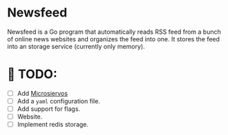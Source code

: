 # Newsfeed
Newsfeed is a Go program that automatically reads RSS feed from a bunch of online news websites
and organizes the feed into one. It stores the feed into an storage service (currently only memory).

# 🎯 TODO:
 - [ ] Add [Microsiervos](https://www.microsiervos.com/)
 - [ ] Add a `yaml` configuration file.
 - [ ] Add support for flags.
 - [ ] Website.
 - [ ] Implement redis storage.
